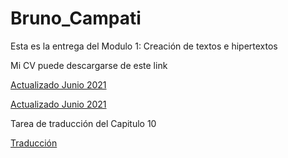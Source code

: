 # Bruno_Campati

Esta es la entrega del Modulo 1: Creación de textos e hipertextos

<p>

Mi CV puede descargarse de este link


<p>  
  
<a href="https://github.com/BrunoCampati/BrunoCampatiTyHM/blob/main/CV_BrunoCampati.pdf">Actualizado Junio 2021</a>

 <p>  
  
<a href="https://github.com/BrunoCampati/BrunoCampatiTyHM/raw/main/CV.zip">Actualizado Junio 2021</a>
 <p>
   
   Tarea de traducción del Capitulo 10
   <p>
      <a href="https://github.com/BrunoCampati/BrunoCampatiTyHM/blob/main/Traduccion_capitulo_10_CAMPATI_pdf.pdf">Traducción</a>
